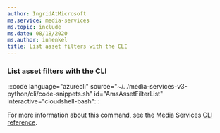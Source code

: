 ```yaml
---
author: IngridAtMicrosoft
ms.service: media-services
ms.topic: include
ms.date: 08/18/2020
ms.author: inhenkel
title: List asset filters with the CLI
---
```


<!--List asset filters CLI-->

### List asset filters with the CLI

:::code language="azurecli" source="~/../media-services-v3-python/cli/code-snippets.sh" id="AmsAssetFilterList" interactive="cloudshell-bash":::

For more information about this command, see the Media Services [CLI reference](/cli/azure/ams/asset-filter?view=azure-cli-latest&preserve-view=true#az-ams-asset-filter-list).
